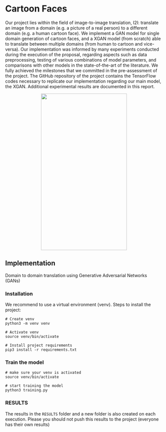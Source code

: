 # Cartoon Faces

Our project lies within the field of image-to-image translation, I2I:
translate an image from a domain (e.g. a picture of a real person) to a different
domain (e.g. a human cartoon face). We implement a GAN model for single
domain generation of cartoon faces, and a XGAN model (from scratch) able to
translate between multiple domains (from human to cartoon and vice-versa).
Our implementation was informed by many experiments conducted during the
execution of the proposal, regarding aspects such as data preprocessing, testing
of various combinations of model parameters, and comparisons with other
models in the state-of-the-art of the literature. We fully achieved the milestones
that we committed in the pre-assessment of the project. The GitHub repository
of the project contains the TensorFlow codes necessary to replicate our
implementation regarding our main model, the XGAN. Additional experimental
results are documented in this report. 

<p align="center">
  <img src="progression.gif" width="275" height="500"/>
</p>

## Implementation
Domain to domain translation using Generative Adversarial Networks (GANs)
### Installation
We recommend to use a virtual environment (venv). Steps to install the project:
```
# Create venv
python3 -m venv venv

# Activate venv
source venv/bin/activate

# Install project requirements
pip3 install -r requirements.txt
```
### Train the model
```
# make sure your venv is activated
source venv/bin/activate

# start training the model
python3 training.py
```

### RESULTS
The results in the `RESULTS` folder and a new folder is also created on each execution. Please you should not push this results to the project (everyone has their own results)
